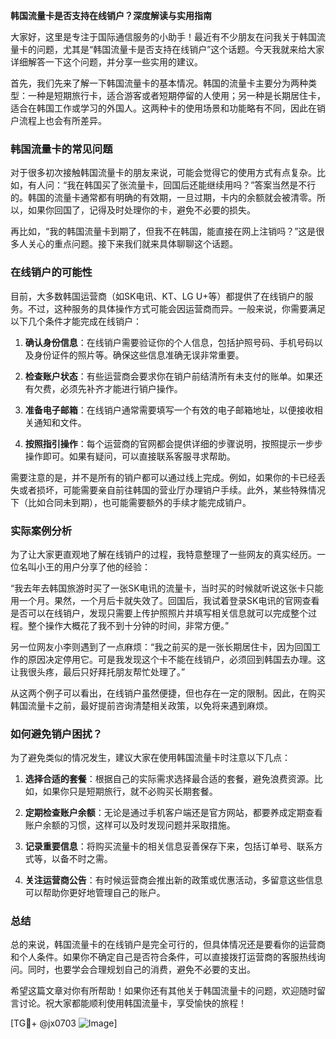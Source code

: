 **韩国流量卡是否支持在线销户？深度解读与实用指南**

大家好，这里是专注于国际通信服务的小助手！最近有不少朋友在问我关于韩国流量卡的问题，尤其是“韩国流量卡是否支持在线销户”这个话题。今天我就来给大家详细解答一下这个问题，并分享一些实用的建议。

首先，我们先来了解一下韩国流量卡的基本情况。韩国的流量卡主要分为两种类型：一种是短期旅行卡，适合游客或者短期停留的人使用；另一种是长期居住卡，适合在韩国工作或学习的外国人。这两种卡的使用场景和功能略有不同，因此在销户流程上也会有所差异。

### 韩国流量卡的常见问题

对于很多初次接触韩国流量卡的朋友来说，可能会觉得它的使用方式有点复杂。比如，有人问：“我在韩国买了张流量卡，回国后还能继续用吗？”答案当然是不行的。韩国的流量卡通常都有明确的有效期，一旦过期，卡内的余额就会被清零。所以，如果你回国了，记得及时处理你的卡，避免不必要的损失。

再比如，“我的韩国流量卡到期了，但我不在韩国，能直接在网上注销吗？”这是很多人关心的重点问题。接下来我们就来具体聊聊这个话题。

### 在线销户的可能性

目前，大多数韩国运营商（如SK电讯、KT、LG U+等）都提供了在线销户的服务。不过，这种服务的具体操作方式可能会因运营商而异。一般来说，你需要满足以下几个条件才能完成在线销户：

1. **确认身份信息**：在线销户需要验证你的个人信息，包括护照号码、手机号码以及身份证件的照片等。确保这些信息准确无误非常重要。
   
2. **检查账户状态**：有些运营商会要求你在销户前结清所有未支付的账单。如果还有欠费，必须先补齐才能进行销户操作。

3. **准备电子邮箱**：在线销户通常需要填写一个有效的电子邮箱地址，以便接收相关通知和文件。

4. **按照指引操作**：每个运营商的官网都会提供详细的步骤说明，按照提示一步步操作即可。如果有疑问，可以直接联系客服寻求帮助。

需要注意的是，并不是所有的销户都可以通过线上完成。例如，如果你的卡已经丢失或者损坏，可能需要亲自前往韩国的营业厅办理销户手续。此外，某些特殊情况下（比如合同未到期），也可能需要额外的手续才能完成销户。

### 实际案例分析

为了让大家更直观地了解在线销户的过程，我特意整理了一些网友的真实经历。一位名叫小王的用户分享了他的经验：

“我去年去韩国旅游时买了一张SK电讯的流量卡，当时买的时候就听说这张卡只能用一个月。果然，一个月后卡就失效了。回国后，我试着登录SK电讯的官网查看是否可以在线销户，发现只需要上传护照照片并填写相关信息就可以完成整个过程。整个操作大概花了我不到十分钟的时间，非常方便。”

另一位网友小李则遇到了一点麻烦：“我之前买的是一张长期居住卡，因为回国工作的原因决定停用它。可是我发现这个卡不能在线销户，必须回到韩国去办理。这让我很头疼，最后只好拜托朋友帮忙处理了。”

从这两个例子可以看出，在线销户虽然便捷，但也存在一定的限制。因此，在购买韩国流量卡之前，最好提前咨询清楚相关政策，以免将来遇到麻烦。

### 如何避免销户困扰？

为了避免类似的情况发生，建议大家在使用韩国流量卡时注意以下几点：

1. **选择合适的套餐**：根据自己的实际需求选择最合适的套餐，避免浪费资源。比如，如果你只是短期旅行，就不必购买长期套餐。

2. **定期检查账户余额**：无论是通过手机客户端还是官方网站，都要养成定期查看账户余额的习惯，这样可以及时发现问题并采取措施。

3. **记录重要信息**：将购买流量卡的相关信息妥善保存下来，包括订单号、联系方式等，以备不时之需。

4. **关注运营商公告**：有时候运营商会推出新的政策或优惠活动，多留意这些信息可以帮助你更好地管理自己的账户。

### 总结

总的来说，韩国流量卡的在线销户是完全可行的，但具体情况还是要看你的运营商和个人条件。如果你不确定自己是否符合条件，可以直接拨打运营商的客服热线询问。同时，也要学会合理规划自己的消费，避免不必要的支出。

希望这篇文章对你有所帮助！如果你还有其他关于韩国流量卡的问题，欢迎随时留言讨论。祝大家都能顺利使用韩国流量卡，享受愉快的旅程！

[TG💪+ @jx0703 ![Image](https://github.com/user-attachments/assets/dbca1d08-cadb-493c-b0ec-ad6f7a83f270)]